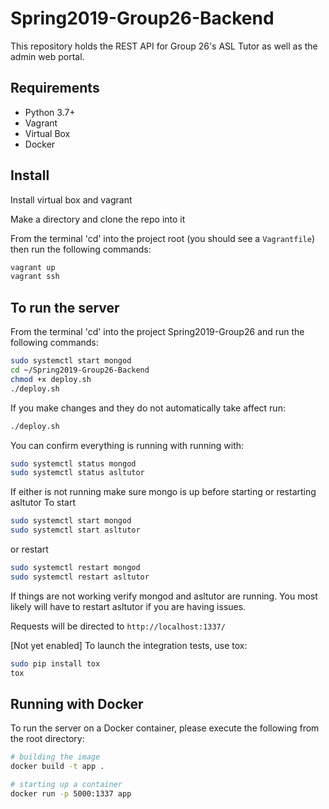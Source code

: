 # Spring2019-Group26-Backend
This repository holds the REST API for Group 26's ASL Tutor as well as the admin web portal.

## Requirements
* Python 3.7+
* Vagrant
* Virtual Box
* Docker

## Install
Install virtual box and vagrant

Make a directory and clone the repo into it

From the terminal 'cd' into the project root (you should see a `Vagrantfile`) then run the following commands:

```bash
vagrant up
vagrant ssh
```

## To run the server

From the terminal 'cd' into the project Spring2019-Group26 and run the following commands:
```bash
sudo systemctl start mongod
cd ~/Spring2019-Group26-Backend
chmod +x deploy.sh
./deploy.sh
```
If you make changes and they do not automatically take affect run:
```bash
./deploy.sh
```

You can confirm everything is running with running with:
```bash
sudo systemctl status mongod
sudo systemctl status asltutor
```

If either is not running make sure mongo is up before starting or restarting asltutor
To start
```bash
sudo systemctl start mongod
sudo systemctl start asltutor
```

or restart
```bash
sudo systemctl restart mongod
sudo systemctl restart asltutor
```

If things are not working verify mongod and asltutor are running. You most likely will have to restart asltutor if you are having issues.

Requests will be directed to `http://localhost:1337/`

[Not yet enabled] To launch the integration tests, use tox:

```bash
sudo pip install tox
tox
```

## Running with Docker

To run the server on a Docker container, please execute the following from the root directory:

```bash
# building the image
docker build -t app .

# starting up a container
docker run -p 5000:1337 app
```

